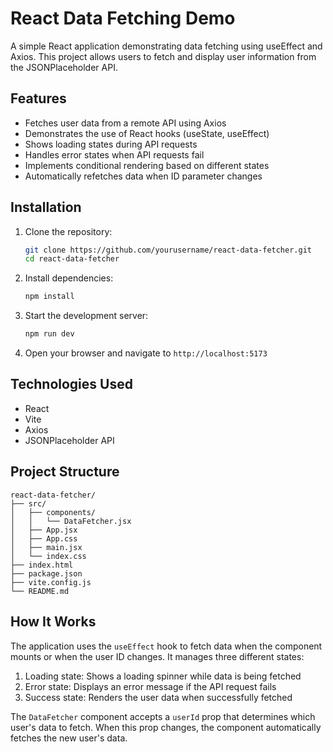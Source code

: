 # React Data Fetching Demo

A simple React application demonstrating data fetching using useEffect and Axios. This project allows users to fetch and display user information from the JSONPlaceholder API.

## Features

- Fetches user data from a remote API using Axios
- Demonstrates the use of React hooks (useState, useEffect)
- Shows loading states during API requests
- Handles error states when API requests fail
- Implements conditional rendering based on different states
- Automatically refetches data when ID parameter changes

## Installation

1. Clone the repository:
   ```bash
   git clone https://github.com/yourusername/react-data-fetcher.git
   cd react-data-fetcher
   ```

2. Install dependencies:
   ```bash
   npm install
   ```

3. Start the development server:
   ```bash
   npm run dev
   ```

4. Open your browser and navigate to `http://localhost:5173`

## Technologies Used

- React
- Vite
- Axios
- JSONPlaceholder API

## Project Structure

```
react-data-fetcher/
├── src/
│   ├── components/
│   │   └── DataFetcher.jsx
│   ├── App.jsx
│   ├── App.css
│   ├── main.jsx
│   └── index.css
├── index.html
├── package.json
├── vite.config.js
└── README.md
```

## How It Works

The application uses the `useEffect` hook to fetch data when the component mounts or when the user ID changes. It manages three different states:

1. Loading state: Shows a loading spinner while data is being fetched
2. Error state: Displays an error message if the API request fails
3. Success state: Renders the user data when successfully fetched

The `DataFetcher` component accepts a `userId` prop that determines which user's data to fetch. When this prop changes, the component automatically fetches the new user's data.
